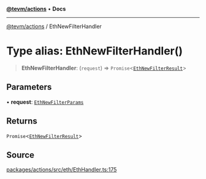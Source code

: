 [**@tevm/actions**](../README.md) • **Docs**

***

[@tevm/actions](../globals.md) / EthNewFilterHandler

# Type alias: EthNewFilterHandler()

> **EthNewFilterHandler**: (`request`) => `Promise`\<[`EthNewFilterResult`](EthNewFilterResult.md)\>

## Parameters

• **request**: [`EthNewFilterParams`](EthNewFilterParams.md)

## Returns

`Promise`\<[`EthNewFilterResult`](EthNewFilterResult.md)\>

## Source

[packages/actions/src/eth/EthHandler.ts:175](https://github.com/evmts/tevm-monorepo/blob/main/packages/actions/src/eth/EthHandler.ts#L175)
